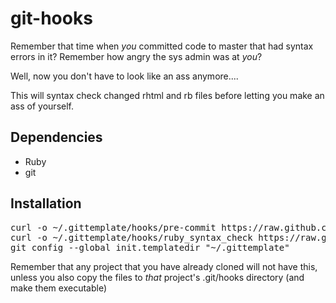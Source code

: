 git-hooks
=========

Remember that time when *you* committed code to master that had syntax errors in it?
Remember how angry the sys admin was at *you*?

Well, now you don't have to look like an ass anymore....

This will syntax check changed rhtml and rb files before letting you make an ass of yourself.

Dependencies
------------

* Ruby
* git

Installation
------------

<pre>
curl -o ~/.gittemplate/hooks/pre-commit https://raw.github.com/redbet/git-hooks/master/pre-commit;chmod +x ~/.gittemplate/hooks/pre-commit
curl -o ~/.gittemplate/hooks/ruby_syntax_check https://raw.github.com/redbet/git-hooks/master/ruby_syntax_check;chmod +x ~/.gittemplate/hooks/ruby_syntax_check
git config --global init.templatedir "~/.gittemplate"
</pre>

Remember that any project that you have already cloned will not have this,
unless you also copy the files to *that* project's .git/hooks directory (and make them executable)
